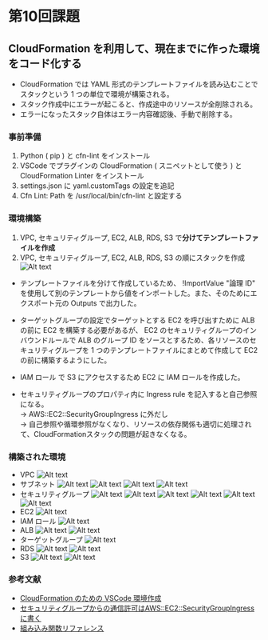 # 第10回課題
## CloudFormation を利用して、現在までに作った環境をコード化する
- CloudFormation では YAML 形式のテンプレートファイルを読み込むことで スタックという 1 つの単位で環境が構築される。
- スタック作成中にエラーが起こると、作成途中のリソースが全削除される。
- エラーになったスタック自体はエラー内容確認後、手動で削除する。
### 事前準備
1. Python ( pip ) と cfn-lint をインストール
2. VSCode でプラグインの CloudFormation ( スニペットとして使う ) と CloudFormation Linter をインストール
3. settings.json に yaml.customTags の設定を追記
4. Cfn Lint: Path を /usr/local/bin/cfn-lint と設定する
### 環境構築
1. VPC, セキュリティグループ, EC2, ALB, RDS, S3 で**分けてテンプレートファイルを作成**
2. VPC, セキュリティグループ, EC2, ALB, RDS, S3 の順にスタックを作成
![Alt text](images_lec10/lecture10/stacks_lec10.png)
- テンプレートファイルを分けて作成しているため、 !ImportValue "論理 ID" を使用して別のテンプレートから値をインポートした。また、そのためにエクスポート元の Outputs で出力した。  

- ターゲットグループの設定でターゲットとする EC2 を呼び出すために ALB の前に EC2 を構築する必要があるが、 EC2 のセキュリティグループのインバウンドルールで ALB のグループ ID をソースとするため、各リソースのセキュリティグループを 1 つのテンプレートファイルにまとめて作成して EC2 の前に構築するようにした。  

- IAM ロール で S3 にアクセスするため EC2 に IAM ロールを作成した。  

- セキュリティグループのプロパティ内に Ingress rule を記入すると自己参照になる。  
→ AWS::EC2::SecurityGroupIngress に外だし  
→  自己参照や循環参照がなくなり、リソースの依存関係も適切に処理されて、CloudFormationスタックの問題が起きなくなる。
  
### 構築された環境 
- VPC
![Alt text](images_lec10/lecture10/vpc_lec10.png)
- サブネット
![Alt text](images_lec10/lecture10/publicSubnet_1a_lec10.png)
![Alt text](images_lec10/lecture10/publicSubnet_1c_lec10.png)
![Alt text](images_lec10/lecture10/privateSubnet_1a_lec10.png)
![Alt text](images_lec10/lecture10/privateSubnet_1c_lec10.png)
- セキュリティグループ
![Alt text](images_lec10/lecture10/secGroup_alb_inbound_lec10.png)
![Alt text](images_lec10/lecture10/secGroup_alb_outbound_lec10.png)
![Alt text](images_lec10/lecture10/secGroup_ec2_inbound_lec10.png)
![Alt text](images_lec10/lecture10/secGroup_ec2_outbound_lec10.png)
![Alt text](images_lec10/lecture10/secGroup_rds_inbound_lec10.png)
![Alt text](images_lec10/lecture10/secGroup_rds_outbound_lec10.png)
- EC2
![Alt text](images_lec10/lecture10/ec2_lec10.png)
- IAM ロール
![Alt text](images_lec10/lecture10/iamRole_lec10.png)
- ALB
![Alt text](images_lec10/lecture10/alb_lec10.png)
![Alt text](images_lec10/lecture10/alb_mapping_lec10.png)
- ターゲットグループ
![Alt text](images_lec10/lecture10/targetGroup_lec10.png)
- RDS
![Alt text](images_lec10/lecture10/rds_lec10.png)
![Alt text](images_lec10/lecture10/rds_property_lec10.png)
- S3
![Alt text](images_lec10/lecture10/s3Bucket_lec10.png)
![Alt text](images_lec10/lecture10/s3Bucket_policy_lec10.png)
### 参考文献
- [CloudFormation のための VSCode 環境作成](https://coffee-nominagara.com/cloudformation-vscode-plugins)
- [セキュリティグループからの通信許可はAWS::EC2::SecurityGroupIngressに書く](https://qiita.com/tsukamoto/items/b37975f7e6db6ee8e4dd)
- [組み込み関数リファレンス](https://docs.aws.amazon.com/ja_jp/AWSCloudFormation/latest/UserGuide/intrinsic-function-reference.html)